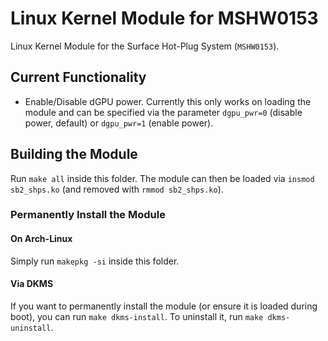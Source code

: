 # Linux Kernel Module for MSHW0153

Linux Kernel Module for the Surface Hot-Plug System (`MSHW0153`).

## Current Functionality

- Enable/Disable dGPU power.
  Currently this only works on loading the module and can be specified via the parameter `dgpu_pwr=0` (disable power, default) or `dgpu_pwr=1` (enable power).

## Building the Module

Run `make all` inside this folder.
The module can then be loaded via `insmod sb2_shps.ko` (and removed with `rmmod sb2_shps.ko`).

### Permanently Install the Module

#### On Arch-Linux

Simply run `makepkg -si` inside this folder.

#### Via DKMS

If you want to permanently install the module (or ensure it is loaded during boot), you can run `make dkms-install`.
To uninstall it, run `make dkms-uninstall`.
